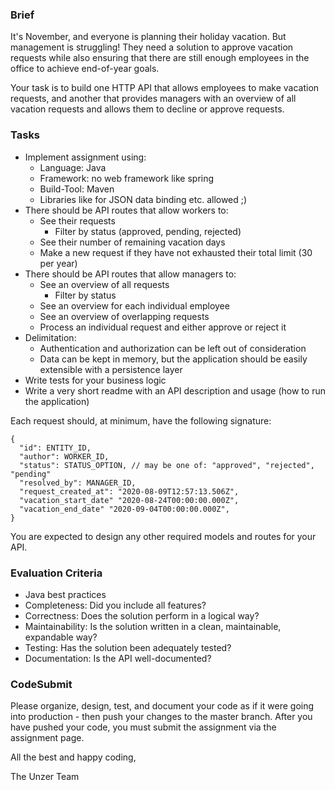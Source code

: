 ### Brief

It's November, and everyone is planning their holiday vacation. But management is struggling! They need a solution to approve vacation requests while also ensuring that there are still enough employees in the office to achieve end-of-year goals.  

Your task is to build one HTTP API that allows employees to make vacation requests, and another that
provides managers with an overview of all vacation requests and allows them to decline or approve
requests.

### Tasks

- Implement assignment using:
    - Language: Java
    - Framework: no web framework like spring
    - Build-Tool: Maven
    - Libraries like for JSON data binding etc. allowed ;)
- There should be API routes that allow workers to:
    - See their requests
        - Filter by status (approved, pending, rejected)
    - See their number of remaining vacation days
    - Make a new request if they have not exhausted their total limit (30 per year)
- There should be API routes that allow managers to:
    - See an overview of all requests
        - Filter by status
    - See an overview for each individual employee
    - See an overview of overlapping requests
    - Process an individual request and either approve or reject it
- Delimitation:
  - Authentication and authorization can be left out of consideration
  - Data can be kept in memory, but the application should be easily extensible with a persistence layer
- Write tests for your business logic
- Write a very short readme with an API description and usage (how to run the application)

Each request should, at minimum, have the following signature:
```
{
  "id": ENTITY_ID,
  "author": WORKER_ID,
  "status": STATUS_OPTION, // may be one of: "approved", "rejected", "pending"
  "resolved_by": MANAGER_ID,
  "request_created_at": "2020-08-09T12:57:13.506Z",
  "vacation_start_date" "2020-08-24T00:00:00.000Z",
  "vacation_end_date" "2020-09-04T00:00:00.000Z",
}
```
You are expected to design any other required models and routes for your API.

### Evaluation Criteria

- Java best practices
- Completeness: Did you include all features?
- Correctness: Does the solution perform in a logical way?
- Maintainability: Is the solution written in a clean, maintainable, expandable way?
- Testing: Has the solution been adequately tested?
- Documentation: Is the API well-documented?

### CodeSubmit

Please organize, design, test, and document your code as if it were going into production - then push your changes to the master branch. After you have pushed your code, you must submit the assignment via the assignment page.

All the best and happy coding,

The Unzer Team